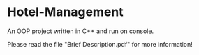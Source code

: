 # Hotel-Management
An OOP project written in C++ and run on console.

Please read the file "Brief Description.pdf" for more information!
